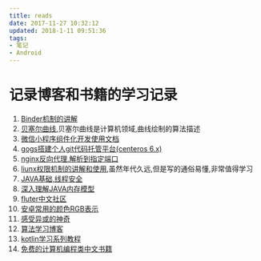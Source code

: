 ```yaml
---
title: reads
date: 2017-11-27 10:32:12
updated: 2018-1-11 09:51:36
tags: 
- 笔记
- Android
---
```


# 记录博客和书籍的学习记录
<!--more-->

1. [Binder机制的讲解](http://gityuan.com/2015/10/31/binder-prepare/)
2. [贝塞尔曲线](http://www.jianshu.com/p/5982e2322f3b),贝塞尔曲线是计算机领域,曲线绘制的算法描述
3. [微信小程序组件化开发使用文档](https://wepyjs.github.io/wepy/document.html#/)
4. [gogs搭建个人git代码托管平台(centeros 6.x)](https://segmentfault.com/a/1190000007764934)
5. [nginx反向代理,解析到指定端口](http://www.yangyingming.com/article/383/)
6. [liunx权限机制的讲解和使用](http://blog.51cto.com/zhaoyuqiang/1214718),虽然年代久远,但是写的通俗易懂,非常值得学习
7. [JAVA基础,线程安全](http://www.iteye.com/topic/806990)
8. [深入理解JAVA内存模型](http://ifeve.com/java-memory-model-0/)
9. [fluter中文社区](http://flutter-dev.cn/)
10. [安卓常用的颜色RGB表示](http://blog.csdn.net/simsunny22/article/details/8684615)
11. [感受异或的神奇](https://www.lijinma.com/blog/2014/05/29/amazing-xor/)
12. [算法学习博客](https://www.jianshu.com/p/14dcd76cc1ff)
13. [kotlin学习系列教程](https://www.jianshu.com/c/10545ba15cb3)
14. [免费的计算机编程类中文书籍](https://github.com/justjavac/free-programming-books-zh_CN#%E5%87%BD%E6%95%B0%E5%BC%8F%E6%A6%82%E5%BF%B5)